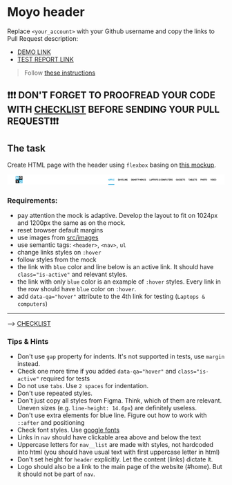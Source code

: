 # Moyo header
Replace `<your_account>` with your Github username and copy the links to Pull Request description:
- [DEMO LINK](https://ISamofalov.github.io/layout_moyo-header/)
- [TEST REPORT LINK](https://ISamofalov.github.io/layout_moyo-header/report/html_report/)

> Follow [these instructions](https://mate-academy.github.io/layout_task-guideline/#how-to-solve-the-layout-tasks-on-github)

## ❗️❗️❗️ DON'T FORGET TO PROOFREAD YOUR CODE WITH [CHECKLIST](https://github.com/mate-academy/layout_moyo-header/blob/master/checklist.md) BEFORE SENDING YOUR PULL REQUEST❗️❗️❗️

## The task
Create HTML page with the header using `flexbox` basing on [this mockup](https://www.figma.com/file/1sog2rmfyCjnVxkeZ3ptnc/MOYO-%2F-Header?node-id=0%3A1).

![screenshot](./references/header-example.png)

### Requirements:
- pay attention the mock is adaptive. Develop the layout to fit on 1024px and 1200px the same as on the mock.
- reset browser default margins
- use images from [src/images](src/images)
- use semantic tags: `<header>`, `<nav>`, `ul`
- change links styles on `:hover`
- follow styles from the mock
- the link with `blue` color and line below is an active link. It should have `class="is-active"` and relevant styles.
- the link with only `blue` color is an example of `:hover` styles. Every link in the row should have `blue` color on `:hover`.
- add `data-qa="hover"` attribute to the 4th link for testing (`Laptops & computers`)
---
--> [CHECKLIST](https://github.com/mate-academy/layout_moyo-header/blob/master/checklist.md)

### Tips & Hints
- Don't use `gap` property for indents. It's not supported in tests, use `margin` instead.
- Check one more time if you added `data-qa="hover"` and `class="is-active"`
required for tests
- Do not use `tabs`. Use `2 spaces` for indentation.
- Don't use repeated styles.
- Don't just copy all styles from Figma. Think, which of them are relevant.
Uneven sizes (e.g. `line-height: 14.6px`) are definitely useless.
- Don't use extra elements for blue line. Figure out how to work with `::after`
and positioning
- Check font styles. Use [google fonts](https://fonts.google.com/)
- Links in `nav` should have clickable area above and below the text
- Uppercase letters for `nav__list` are made with styles, not hardcoded into
html (you should have usual text with first uppercase letter in html)
- Don't set height for `header` explicitly. Let the content (links) dictate it.
- Logo should also be a link to the main page of the website (#home). But it
should not be part of `nav`.
